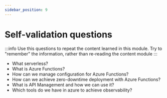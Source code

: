 ```yaml
---
sidebar_position: 9
---
```


# Self-validation questions

:::info
Use this questions to repeat the content learned in this module. Try to "remember" the information,
rather than re-reading the content module
:::

- What serverless?
- What is Azure Functions?
- How can we manage configuration for Azure Functions?
- How can we achieve zero-downtime deployment with Azure Functions?
- What is API Management and how we can use it?
- Which tools do we have in azure to achieve observability?
